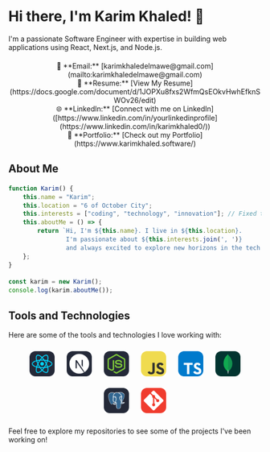 # Hi there, I'm Karim Khaled! 👋

I'm a passionate Software Engineer with expertise in building web applications using React, Next.js, and Node.js.

<div style="text-align: center; margin-top: 20px;">
    📧 **Email:** [karimkhaledelmawe@gmail.com](mailto:karimkhaledelmawe@gmail.com)
</div>

<div style="text-align: center;">
    📄 **Resume:** [View My Resume](https://docs.google.com/document/d/1JOPXu8fxs2WfmQsEOkvHwhEfknSWOv26/edit)
</div>

<div style="text-align: center;">
    🌐 **LinkedIn:** [Connect with me on LinkedIn]([https://www.linkedin.com/in/yourlinkedinprofile](https://www.linkedin.com/in/karimkhaled0/))
</div>

<div style="text-align: center;">
    📝 **Portfolio:** [Check out my Portfolio](https://www.karimkhaled.software/)
</div>

## About Me

```javascript
function Karim() {
    this.name = "Karim";
    this.location = "6 of October City";
    this.interests = ["coding", "technology", "innovation"]; // Fixed the quotes here
    this.aboutMe = () => {
        return `Hi, I'm ${this.name}. I live in ${this.location}.
                I'm passionate about ${this.interests.join(', ')}
                and always excited to explore new horizons in the tech world.`;
    };
}

const karim = new Karim();
console.log(karim.aboutMe());
```

## Tools and Technologies

Here are some of the tools and technologies I love working with:


<div style="text-align: center;">
    <div style="display: inline-block; padding: 10px;">
        <img src="https://github.com/tandpfun/skill-icons/blob/main/icons/React-Dark.svg" alt="React" width="50" height="50">
    </div>
    <div style="display: inline-block; padding: 10px;">
        <img src="https://github.com/tandpfun/skill-icons/blob/main/icons/NextJS-Dark.svg" alt="Next.js" width="50" height="50">
    </div>
    <div style="display: inline-block; padding: 10px;">
        <img src="https://github.com/tandpfun/skill-icons/blob/main/icons/NodeJS-Dark.svg" alt="Node.js" width="50" height="50">
    </div>
    <div style="display: inline-block; padding: 10px;">
        <img src="https://github.com/tandpfun/skill-icons/blob/main/icons/JavaScript.svg" alt="JavaScript" width="50" height="50">
    </div>
    <div style="display: inline-block; padding: 10px;">
        <img src="https://github.com/tandpfun/skill-icons/blob/main/icons/TypeScript.svg" alt="TypeScript" width="50" height="50">
    </div>
    <div style="display: inline-block; padding: 10px;">
        <img src="https://github.com/tandpfun/skill-icons/blob/main/icons/MongoDB.svg" alt="MongoDB" width="50" height="50">
    </div>
    <div style="display: inline-block; padding: 10px;">
        <img src="https://github.com/tandpfun/skill-icons/blob/main/icons/PostgreSQL-Dark.svg" alt="PostgreSQL" width="50" height="50">
    </div>
    <div style="display: inline-block; padding: 10px;">
        <img src="https://github.com/tandpfun/skill-icons/blob/main/icons/Git.svg" alt="Git" width="50" height="50">
    </div>
</div>


Feel free to explore my repositories to see some of the projects I've been working on!

